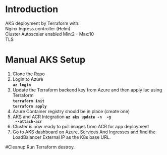 # Introduction 
AKS deployment by Terraform with:  
Nginx Ingress controller (Helm)  
Cluster Autoscaler enabled Min:2 - Max:10  
TLS
  

# Manual AKS Setup
1. Clone the Repo
2. Login to Azure  
  **<code>az login</code>**  
3. Update the Terraform backend key from Azure and then apply iac using Terraform  
  **<code>terraform init</code>**  
  **<code>terraform apply</code>**  
4. Azure Container registry should be in place (create one)
5. AKS and ACR Integration 
  **<code>az aks update -n <aks-name> -g <aks-rg> --attach-acr <acr-name></code>**  
6. Cluster is now ready to pull images from ACR for app deployment  
7. Go to AKS dashboard on Azure, Services And Ingresses and find the LoadBalancer External IP as the K8s base URL.

#Cleanup
Run Terraform destroy.
